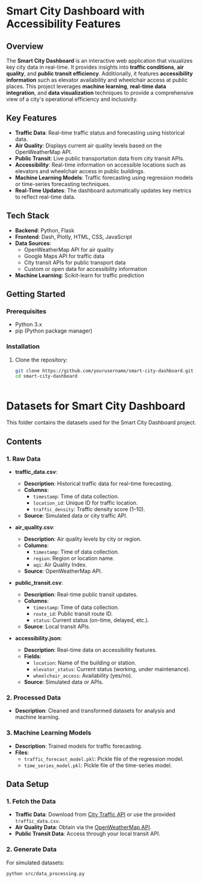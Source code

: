 # Smart City Dashboard with Accessibility Features

## Overview

The **Smart City Dashboard** is an interactive web application that visualizes key city data in real-time. It provides insights into **traffic conditions**, **air quality**, and **public transit efficiency**. Additionally, it features **accessibility information** such as elevator availability and wheelchair access at public places. This project leverages **machine learning**, **real-time data integration**, and **data visualization** techniques to provide a comprehensive view of a city's operational efficiency and inclusivity.

## Key Features

- **Traffic Data**: Real-time traffic status and forecasting using historical data.
- **Air Quality**: Displays current air quality levels based on the OpenWeatherMap API.
- **Public Transit**: Live public transportation data from city transit APIs.
- **Accessibility**: Real-time information on accessible locations such as elevators and wheelchair access in public buildings.
- **Machine Learning Models**: Traffic forecasting using regression models or time-series forecasting techniques.
- **Real-Time Updates**: The dashboard automatically updates key metrics to reflect real-time data.

## Tech Stack

- **Backend**: Python, Flask
- **Frontend**: Dash, Plotly, HTML, CSS, JavaScript
- **Data Sources**:
  - OpenWeatherMap API for air quality
  - Google Maps API for traffic data
  - City transit APIs for public transport data
  - Custom or open data for accessibility information
- **Machine Learning**: Scikit-learn for traffic prediction

## Getting Started

### Prerequisites
- Python 3.x
- pip (Python package manager)

### Installation

1. Clone the repository:
   ```bash
   git clone https://github.com/yourusername/smart-city-dashboard.git
   cd smart-city-dashboard



# Datasets for Smart City Dashboard

This folder contains the datasets used for the Smart City Dashboard project.

## Contents

### 1. Raw Data
- **traffic_data.csv**:
  - **Description**: Historical traffic data for real-time forecasting.
  - **Columns**:
    - `timestamp`: Time of data collection.
    - `location_id`: Unique ID for traffic location.
    - `traffic_density`: Traffic density score (1–10).
  - **Source**: Simulated data or city traffic API.

- **air_quality.csv**:
  - **Description**: Air quality levels by city or region.
  - **Columns**:
    - `timestamp`: Time of data collection.
    - `region`: Region or location name.
    - `aqi`: Air Quality Index.
  - **Source**: OpenWeatherMap API.

- **public_transit.csv**:
  - **Description**: Real-time public transit updates.
  - **Columns**:
    - `timestamp`: Time of data collection.
    - `route_id`: Public transit route ID.
    - `status`: Current status (on-time, delayed, etc.).
  - **Source**: Local transit APIs.

- **accessibility.json**:
  - **Description**: Real-time data on accessibility features.
  - **Fields**:
    - `location`: Name of the building or station.
    - `elevator_status`: Current status (working, under maintenance).
    - `wheelchair_access`: Availability (yes/no).
  - **Source**: Simulated data or APIs.

### 2. Processed Data
- **Description**: Cleaned and transformed datasets for analysis and machine learning.

### 3. Machine Learning Models
- **Description**: Trained models for traffic forecasting.
- **Files**:
  - `traffic_forecast_model.pkl`: Pickle file of the regression model.
  - `time_series_model.pkl`: Pickle file of the time-series model.

## Data Setup

### 1. Fetch the Data
- **Traffic Data**: Download from [City Traffic API](#) or use the provided `traffic_data.csv`.
- **Air Quality Data**: Obtain via the [OpenWeatherMap API](https://openweathermap.org/).
- **Public Transit Data**: Access through your local transit API.

### 2. Generate Data
For simulated datasets:
```bash
python src/data_processing.py


